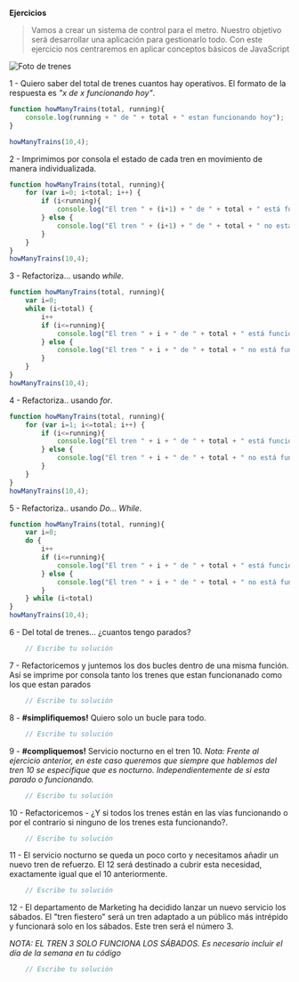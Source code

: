 **Ejercicios**
> Vamos a crear un sistema de control para el metro. Nuestro objetivo será desarrollar una aplicación para gestionarlo todo. Con este ejercicio nos centraremos en aplicar conceptos básicos de JavaScript

![Foto de trenes](http://estaticos04.elmundo.es/elmundo/imagenes/2010/06/29/1277838432_0.jpg)


1 - Quiero saber del total de trenes cuantos hay operativos.
    El formato de la respuesta es *"x de x funcionando hoy"*.

```javascript
function howManyTrains(total, running){
    console.log(running + " de " + total + " estan funcionando hoy");
}

howManyTrains(10,4);
```


2 - Imprimimos por consola el estado de cada tren en movimiento de manera individualizada.

```javascript
function howManyTrains(total, running){
    for (var i=0; i<total; i++) {
        if (i<running){
            console.log("El tren " + (i+1) + " de " + total + " está funcionando hoy");
        } else {
            console.log("El tren " + (i+1) + " de " + total + " no está funcionando hoy");
        }
    }
}
howManyTrains(10,4);
```


3 - Refactoriza... usando *while*.

```javascript
function howManyTrains(total, running){
    var i=0;
    while (i<total) {
        i++
        if (i<=running){
            console.log("El tren " + i + " de " + total + " está funcionando hoy");
        } else {
            console.log("El tren " + i + " de " + total + " no está funcionando hoy");
        }
    }
}
howManyTrains(10,4);
```


4 - Refactoriza.. usando *for*.

```javascript
function howManyTrains(total, running){
    for (var i=1; i<=total; i++) {
        if (i<=running){
            console.log("El tren " + i + " de " + total + " está funcionando hoy");
        } else {
            console.log("El tren " + i + " de " + total + " no está funcionando hoy");
        }
    }
}
howManyTrains(10,4);
```


5 - Refactoriza.. usando *Do... While*.

```javascript
function howManyTrains(total, running){
    var i=0;
    do {
        i++
        if (i<=running){
            console.log("El tren " + i + " de " + total + " está funcionando hoy");
        } else {
            console.log("El tren " + i + " de " + total + " no está funcionando hoy");
        }
    } while (i<total)
}
howManyTrains(10,4);
```


6 - Del total de trenes... ¿cuantos tengo parados?

```javascript
    // Escribe tu solución
```


7 - Refactoricemos y juntemos los dos bucles dentro de una misma función. Así se imprime por consola tanto los trenes que estan funcionanado como los que estan parados

```javascript
    // Escribe tu solución
```


8 - **#simplifiquemos!** Quiero solo un bucle para todo.

```javascript
    // Escribe tu solución
```


9 - **#compliquemos!** Servicio nocturno en el tren 10.
*Nota: Frente al ejercicio anterior, en este caso queremos que siempre que hablemos del
tren 10 se especifique que es nocturno. Independientemente de si esta parado o funcionando.*

```javascript
    // Escribe tu solución
```


10 - Refactoricemos - ¿Y si todos los trenes están en las vías funcionando o por el contrario si ninguno de los trenes esta funcionando?.

```javascript
    // Escribe tu solución
```


11 - El servicio nocturno se queda un poco corto y necesitamos añadir un nuevo tren de refuerzo.
El 12 será destinado a cubrir esta necesidad, exactamente igual que el 10 anteriormente.

```javascript
    // Escribe tu solución
```


12 - El departamento de Marketing ha decidido lanzar un nuevo servicio los sábados.
 El "tren fiestero" será un tren adaptado a un público más intrépido y funcionará solo en los sábados.
 Este tren será el número 3.

*NOTA: EL TREN 3 SOLO FUNCIONA LOS SÁBADOS. Es necesario incluir el día de la semana en tu código*


```javascript
    // Escribe tu solución
```